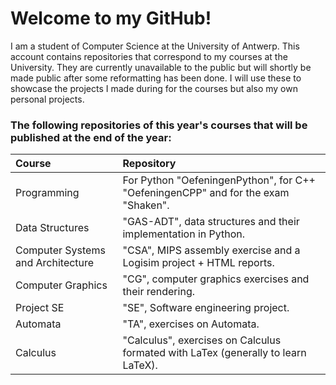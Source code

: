 # Welcome to my GitHub!

I am a student of Computer Science at the University of Antwerp.
This account contains repositories that correspond to my courses at the University. They are currently unavailable to the public but will shortly be made public after some reformatting has been done.
I will use these to showcase the projects I made during for the courses but also my own personal projects.

### The following repositories of this year's courses that will be published at the end of the year:

| Course | Repository |
| :--- | :--- |
| Programming | For Python "OefeningenPython", for C++ "OefeningenCPP" and for the exam "Shaken". |
| Data Structures | "GAS-ADT", data structures and their implementation in Python. |
| Computer Systems and Architecture | "CSA", MIPS assembly exercise and a Logisim project + HTML reports. |
| Computer Graphics | "CG", computer graphics exercises and their rendering. |
| Project SE | "SE", Software engineering project. |
| Automata | "TA", exercises on Automata. |
| Calculus | "Calculus", exercises on Calculus formated with LaTex (generally to learn LaTeX). |
